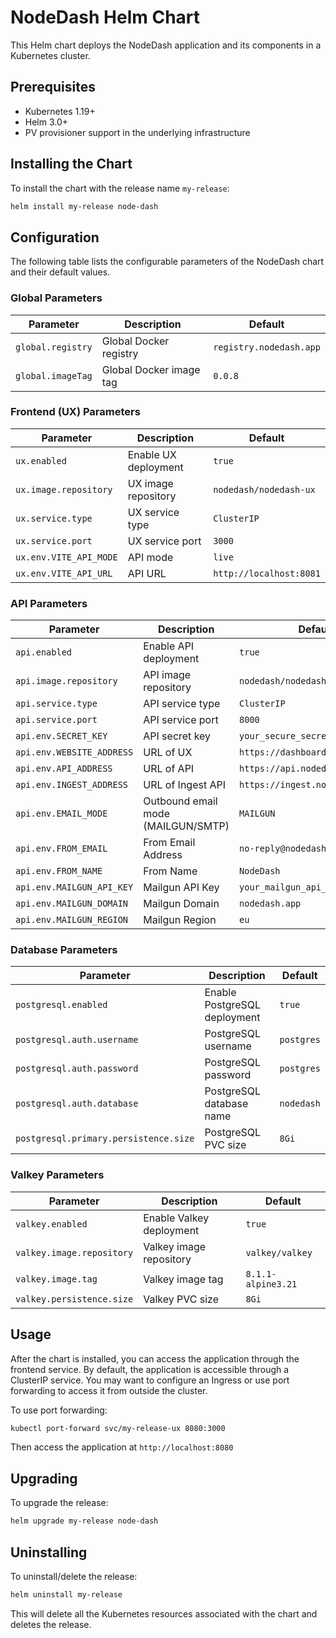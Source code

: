 # NodeDash Helm Chart

This Helm chart deploys the NodeDash application and its components in a Kubernetes cluster.

## Prerequisites

- Kubernetes 1.19+
- Helm 3.0+
- PV provisioner support in the underlying infrastructure

## Installing the Chart

To install the chart with the release name `my-release`:

```bash
helm install my-release node-dash
```

## Configuration

The following table lists the configurable parameters of the NodeDash chart and their default values.

### Global Parameters

| Parameter | Description | Default                 |
|-----------|-------------|-------------------------|
| `global.registry` | Global Docker registry | `registry.nodedash.app` |
| `global.imageTag` | Global Docker image tag | `0.0.8`                 |

### Frontend (UX) Parameters

| Parameter | Description | Default                |
|-----------|-------------|------------------------|
| `ux.enabled` | Enable UX deployment | `true`                 |
| `ux.image.repository` | UX image repository | `nodedash/nodedash-ux` |
| `ux.service.type` | UX service type | `ClusterIP`            |
| `ux.service.port` | UX service port | `3000`                 |
| `ux.env.VITE_API_MODE` | API mode | `live`                 |
| `ux.env.VITE_API_URL` | API URL | `http://localhost:8081` |

### API Parameters

| Parameter | Description | Default                  |
|-----------|-------------|--------------------------|
| `api.enabled` | Enable API deployment | `true`                   |
| `api.image.repository` | API image repository | `nodedash/nodedash-api`  |
| `api.service.type` | API service type | `ClusterIP`              |
| `api.service.port` | API service port | `8000`                   |
| `api.env.SECRET_KEY` | API secret key | `your_secure_secret_key` |
| `api.env.WEBSITE_ADDRESS` | URL of UX | `https://dashboard.nodedash.app` |
| `api.env.API_ADDRESS` | URL of API | `https://api.nodedash.app` |
| `api.env.INGEST_ADDRESS` | URL of Ingest API | `https://ingest.nodedash.app` |
| `api.env.EMAIL_MODE` | Outbound email mode (MAILGUN/SMTP) | `MAILGUN` |
| `api.env.FROM_EMAIL` | From Email Address | `no-reply@nodedash.app` |
| `api.env.FROM_NAME` | From Name | `NodeDash` |
| `api.env.MAILGUN_API_KEY` | Mailgun API Key | `your_mailgun_api_key` |
| `api.env.MAILGUN_DOMAIN` | Mailgun Domain | `nodedash.app` |
| `api.env.MAILGUN_REGION` | Mailgun Region | `eu` |

### Database Parameters

| Parameter | Description | Default    |
|-----------|-------------|------------|
| `postgresql.enabled` | Enable PostgreSQL deployment | `true`     |
| `postgresql.auth.username` | PostgreSQL username | `postgres` |
| `postgresql.auth.password` | PostgreSQL password | `postgres` |
| `postgresql.auth.database` | PostgreSQL database name | `nodedash` |
| `postgresql.primary.persistence.size` | PostgreSQL PVC size | `8Gi`      |

### Valkey Parameters

| Parameter | Description | Default |
|-----------|-------------|---------|
| `valkey.enabled` | Enable Valkey deployment | `true` |
| `valkey.image.repository` | Valkey image repository | `valkey/valkey` |
| `valkey.image.tag` | Valkey image tag | `8.1.1-alpine3.21` |
| `valkey.persistence.size` | Valkey PVC size | `8Gi` |

## Usage

After the chart is installed, you can access the application through the frontend service. By default, the application is accessible through a ClusterIP service. You may want to configure an Ingress or use port forwarding to access it from outside the cluster.

To use port forwarding:

```bash
kubectl port-forward svc/my-release-ux 8080:3000
```

Then access the application at `http://localhost:8080`

## Upgrading

To upgrade the release:

```bash
helm upgrade my-release node-dash
```

## Uninstalling

To uninstall/delete the release:

```bash
helm uninstall my-release
```

This will delete all the Kubernetes resources associated with the chart and deletes the release.

